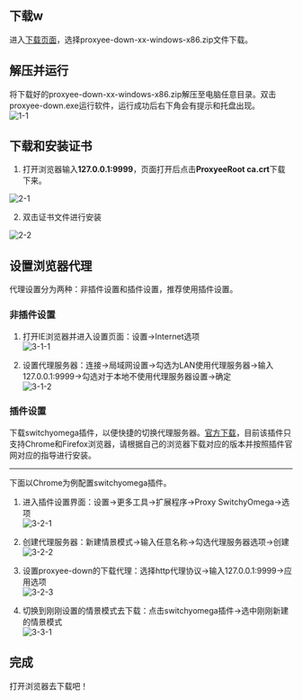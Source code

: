 ## 下载w
进入[下载页面](https://github.com/monkeyWie/proxyee-down/releases)，选择proxyee-down-xx-windows-x86.zip文件下载。
## 解压并运行
将下载好的proxyee-down-xx-windows-x86.zip解压至电脑任意目录。双击proxyee-down.exe运行软件，运行成功后右下角会有提示和托盘出现。  
![1-1](https://github.com/monkeyWie/proxyee-down/raw/master/view/guide/windows/imgs/1-1.png)
## 下载和安装证书
1. 打开浏览器输入**127.0.0.1:9999**，页面打开后点击**ProxyeeRoot ca.crt**下载下来。  

![2-1](https://github.com/monkeyWie/proxyee-down/raw/master/view/guide/windows/imgs/2-1.png)  

2. 双击证书文件进行安装  

![2-2](https://github.com/monkeyWie/proxyee-down/raw/master/view/guide/windows/imgs/2-2.png)
## 设置浏览器代理  
代理设置分为两种：非插件设置和插件设置，推荐使用插件设置。
### 非插件设置
1. 打开IE浏览器并进入设置页面：设置->Internet选项  
![3-1-1](https://github.com/monkeyWie/proxyee-down/raw/master/view/guide/windows/imgs/3-1-1.png)  

2. 设置代理服务器：连接->局域网设置->勾选为LAN使用代理服务器->输入127.0.0.1:9999->勾选对于本地不使用代理服务器设置->确定  
![3-1-2](https://github.com/monkeyWie/proxyee-down/raw/master/view/guide/windows/imgs/3-1-2.png)  

### 插件设置
下载switchyomega插件，以便快捷的切换代理服务器。[官方下载](https://www.switchyomega.com/download.html)，目前该插件只支持Chrome和Firefox浏览器，请根据自己的浏览器下载对应的版本并按照插件官网对应的指导进行安装。    

---

下面以Chrome为例配置switchyomega插件。
1. 进入插件设置界面：设置->更多工具->扩展程序->Proxy SwitchyOmega->选项  
![3-2-1](https://github.com/monkeyWie/proxyee-down/raw/master/view/guide/windows/imgs/3-2-1.png)  

2. 创建代理服务器：新建情景模式->输入任意名称->勾选代理服务器选项->创建  
![3-2-2](https://github.com/monkeyWie/proxyee-down/raw/master/view/guide/windows/imgs/3-2-2.png)  

3. 设置proxyee-down的下载代理：选择http代理协议->输入127.0.0.1:9999->应用选项  
![3-2-3](https://github.com/monkeyWie/proxyee-down/raw/master/view/guide/windows/imgs/3-2-3.png)  

4. 切换到刚刚设置的情景模式去下载：点击switchyomega插件->选中刚刚新建的情景模式  
![3-3-1](https://github.com/monkeyWie/proxyee-down/raw/master/view/guide/windows/imgs/3-3-1.png)  
## 完成
打开浏览器去下载吧！